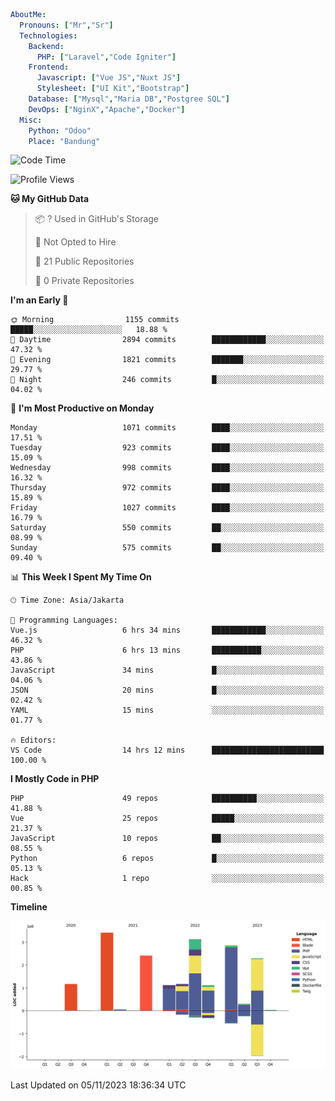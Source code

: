 ```yaml
AboutMe:
  Pronouns: ["Mr","Sr"]
  Technologies:
    Backend:
      PHP: ["Laravel","Code Igniter"]
    Frontend:
      Javascript: ["Vue JS","Nuxt JS"]
      Stylesheet: ["UI Kit","Bootstrap"]
    Database: ["Mysql","Maria DB","Postgree SQL"]
    DevOps: ["NginX","Apache","Docker"]
  Misc:
    Python: "Odoo"
    Place: "Bandung"
```

<!--START_SECTION:waka-->
![Code Time](http://img.shields.io/badge/Code%20Time-797%20hrs%2035%20mins-blue)

![Profile Views](http://img.shields.io/badge/Profile%20Views-4-blue)

**🐱 My GitHub Data** 

> 📦 ? Used in GitHub's Storage 
 > 
> 🚫 Not Opted to Hire
 > 
> 📜 21 Public Repositories 
 > 
> 🔑 0 Private Repositories 
 > 
**I'm an Early 🐤** 

```text
🌞 Morning                1155 commits        █████░░░░░░░░░░░░░░░░░░░░   18.88 % 
🌆 Daytime                2894 commits        ████████████░░░░░░░░░░░░░   47.32 % 
🌃 Evening                1821 commits        ███████░░░░░░░░░░░░░░░░░░   29.77 % 
🌙 Night                  246 commits         █░░░░░░░░░░░░░░░░░░░░░░░░   04.02 % 
```
📅 **I'm Most Productive on Monday** 

```text
Monday                   1071 commits        ████░░░░░░░░░░░░░░░░░░░░░   17.51 % 
Tuesday                  923 commits         ████░░░░░░░░░░░░░░░░░░░░░   15.09 % 
Wednesday                998 commits         ████░░░░░░░░░░░░░░░░░░░░░   16.32 % 
Thursday                 972 commits         ████░░░░░░░░░░░░░░░░░░░░░   15.89 % 
Friday                   1027 commits        ████░░░░░░░░░░░░░░░░░░░░░   16.79 % 
Saturday                 550 commits         ██░░░░░░░░░░░░░░░░░░░░░░░   08.99 % 
Sunday                   575 commits         ██░░░░░░░░░░░░░░░░░░░░░░░   09.40 % 
```


📊 **This Week I Spent My Time On** 

```text
🕑︎ Time Zone: Asia/Jakarta

💬 Programming Languages: 
Vue.js                   6 hrs 34 mins       ████████████░░░░░░░░░░░░░   46.32 % 
PHP                      6 hrs 13 mins       ███████████░░░░░░░░░░░░░░   43.86 % 
JavaScript               34 mins             █░░░░░░░░░░░░░░░░░░░░░░░░   04.06 % 
JSON                     20 mins             █░░░░░░░░░░░░░░░░░░░░░░░░   02.42 % 
YAML                     15 mins             ░░░░░░░░░░░░░░░░░░░░░░░░░   01.77 % 

🔥 Editors: 
VS Code                  14 hrs 12 mins      █████████████████████████   100.00 % 
```

**I Mostly Code in PHP** 

```text
PHP                      49 repos            ██████████░░░░░░░░░░░░░░░   41.88 % 
Vue                      25 repos            █████░░░░░░░░░░░░░░░░░░░░   21.37 % 
JavaScript               10 repos            ██░░░░░░░░░░░░░░░░░░░░░░░   08.55 % 
Python                   6 repos             █░░░░░░░░░░░░░░░░░░░░░░░░   05.13 % 
Hack                     1 repo              ░░░░░░░░░░░░░░░░░░░░░░░░░   00.85 % 
```



**Timeline**

![Lines of Code chart](https://raw.githubusercontent.com/vheins/vheins/main/assets/bar_graph.png)


 Last Updated on 05/11/2023 18:36:34 UTC
<!--END_SECTION:waka-->
